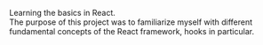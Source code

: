 Learning the basics in React. </br>
The purpose of this project was to familiarize myself with different fundamental concepts of the React framework, hooks in particular.


